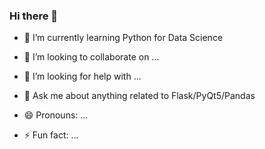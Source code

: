 ### Hi there 👋




- 🌱 I’m currently learning Python for Data Science  
- 👯 I’m looking to collaborate on ...
- 🤔 I’m looking for help with ...
- 💬 Ask me about anything related to Flask/PyQt5/Pandas

- 😄 Pronouns: ...
- ⚡ Fun fact: ...


